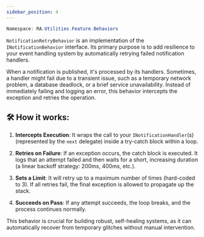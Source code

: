 ```yaml
---
sidebar_position: 4
---
```


```powershell
Namespace: RA.Utilities.Feature.Behaviors
```

`NotificationRetryBehavior` is an implementation of the `INotificationBehavior` interface.
Its primary purpose is to add resilience to your event handling system by automatically retrying failed notification handlers.

When a notification is published, it's processed by its handlers.
Sometimes, a handler might fail due to a transient issue, such as a temporary network problem, a database deadlock, or a brief service unavailability.
Instead of immediately failing and logging an error, this behavior intercepts the exception and retries the operation.

## 🛠️ How it works:

1. **Intercepts Execution**:
It wraps the call to your `INotificationHandler`(s) (represented by the `next` delegate) inside a try-catch block within a loop.

2. **Retries on Failure**:
If an exception occurs, the catch block is executed.
It logs that an attempt failed and then waits for a short, increasing duration (a linear backoff strategy: 200ms, 400ms, etc.).

3. **Sets a Limit**:
It will retry up to a maximum number of times (hard-coded to 3).
If all retries fail, the final exception is allowed to propagate up the stack.

4. **Succeeds on Pass**:
If any attempt succeeds, the loop breaks, and the process continues normally.

This behavior is crucial for building robust, self-healing systems, as it can automatically recover from temporary glitches without manual intervention.